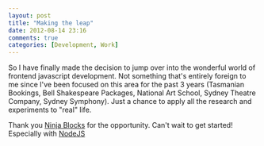 ```yaml
---
layout: post
title: "Making the leap"
date: 2012-08-14 23:16
comments: true
categories: [Development, Work]
---
```


So I have finally made the decision to jump over into the wonderful world of frontend javascript development. Not something that's entirely foreign to me since I've been focused on this area for the past 3 years (Tasmanian Bookings, Bell Shakespeare Packages, National Art School, Sydney Theatre Company, Sydney Symphony). Just a chance to apply all the research and experiments to "real" life.

Thank you [Ninja Blocks](http://www.ninjablocks.com) for the opportunity. Can't wait to get started! Especially with [NodeJS](http://www.nodejs.org)